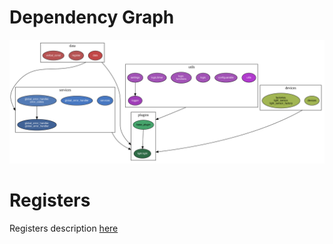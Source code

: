 # Dependency Graph

![Dependency Graph](dep_graph.svg)

# Registers

Registers description [here](../registers.md#Light)